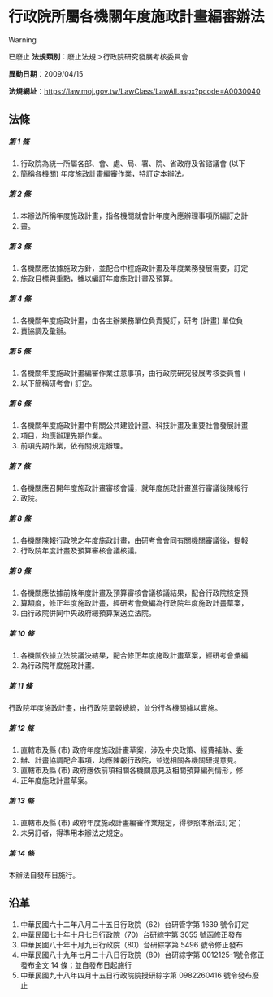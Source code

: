 # 行政院所屬各機關年度施政計畫編審辦法


> [!WARNING]
> 已廢止
**法規類別**：廢止法規＞行政院研究發展考核委員會

**異動日期**：2009/04/15  

**法規網址**：https://law.moj.gov.tw/LawClass/LawAll.aspx?pcode=A0030040



## 法條
##### 第 1 條
1. 行政院為統一所屬各部、會、處、局、署、院、省政府及省諮議會 (以下
1. 簡稱各機關) 年度施政計畫編審作業，特訂定本辦法。

##### 第 2 條
1. 本辦法所稱年度施政計畫，指各機關就會計年度內應辦理事項所編訂之計
1. 畫。

##### 第 3 條
1. 各機關應依據施政方針，並配合中程施政計畫及年度業務發展需要，訂定
1. 施政目標與重點，據以編訂年度施政計畫及預算。

##### 第 4 條
1. 各機關年度施政計畫，由各主辦業務單位負責擬訂，研考 (計畫) 單位負
1. 責協調及彙辦。

##### 第 5 條
1. 各機關年度施政計畫編審作業注意事項，由行政院研究發展考核委員會 (
1. 以下簡稱研考會) 訂定。

##### 第 6 條
1. 各機關年度施政計畫中有關公共建設計畫、科技計畫及重要社會發展計畫
1. 項目，均應辦理先期作業。
1. 前項先期作業，依有關規定辦理。

##### 第 7 條
1. 各機關應召開年度施政計畫審核會議，就年度施政計畫進行審議後陳報行
1. 政院。

##### 第 8 條
1. 各機關陳報行政院之年度施政計畫，由研考會會同有關機關審議後，提報
1. 行政院年度計畫及預算審核會議核議。

##### 第 9 條
1. 各機關應依據前條年度計畫及預算審核會議核議結果，配合行政院核定預
1. 算額度，修正年度施政計畫，經研考會彙編為行政院年度施政計畫草案，
1. 由行政院併同中央政府總預算案送立法院。

##### 第 10 條
1. 各機關依據立法院議決結果，配合修正年度施政計畫草案，經研考會彙編
1. 為行政院年度施政計畫。

##### 第 11 條
行政院年度施政計畫，由行政院呈報總統，並分行各機關據以實施。

##### 第 12 條
1. 直轄市及縣 (市) 政府年度施政計畫草案，涉及中央政策、經費補助、委
1. 辦、計畫協調配合事項，均應陳報行政院，並送相關各機關研提意見。
1. 直轄市及縣 (市) 政府應依前項相關各機關意見及相關預算編列情形，修
1. 正年度施政計畫草案。

##### 第 13 條
1. 直轄市及縣 (市) 政府年度施政計畫編審作業規定，得參照本辦法訂定；
1. 未另訂者，得準用本辦法之規定。

##### 第 14 條
本辦法自發布日施行。

## 沿革
1. 中華民國六十二年八月二十五日行政院（62）台研管字第 1639 號令訂定
1. 中華民國七十年十月七日行政院（70）台研綜字第 3055 號函修正發布
1. 中華民國八十年十月九日行政院（80）台研綜字第 5496 號令修正發布
1. 中華民國八十九年七月二十八日行政院（89）台研綜字第 0012125-1號令修正發布全文 14 條；並自發布日起施行
1. 中華民國九十八年四月十五日行政院院授研綜字第 0982260416 號令發布廢止
